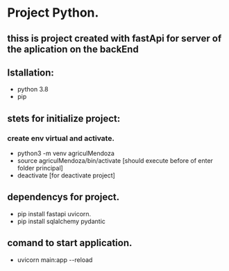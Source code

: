 # Project Python. 

## thiss is project created with fastApi for server of the aplication  on the backEnd

## Istallation: 
- python 3.8
- pip

## stets for initialize project: 
### create env  virtual and activate.
- python3 -m venv agriculMendoza
- source agriculMendoza/bin/activate [should execute before of enter folder principal]
- deactivate [for deactivate project]

## dependencys for project.
-  pip install fastapi uvicorn.
-  pip install sqlalchemy pydantic

## comand to start application. 
- uvicorn main:app --reload
